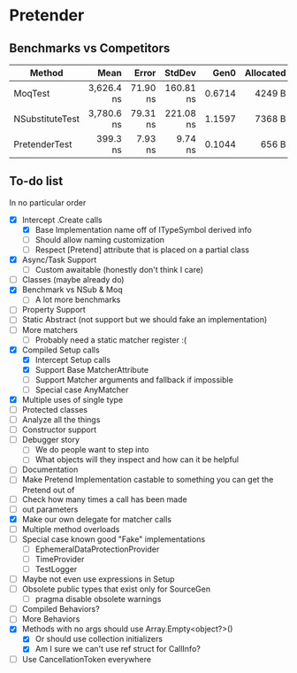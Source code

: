 # Pretender

## Benchmarks vs Competitors

| Method          | Mean       | Error    | StdDev    | Gen0   | Allocated |
|---------------- |-----------:|---------:|----------:|-------:|----------:|
| MoqTest         | 3,626.4 ns | 71.90 ns | 160.81 ns | 0.6714 |    4249 B |
| NSubstituteTest | 3,780.6 ns | 79.31 ns | 221.08 ns | 1.1597 |    7368 B |
| PretenderTest   |   399.3 ns |  7.93 ns |   9.74 ns | 0.1044 |     656 B |

## To-do list

In no particular order

- [x] Intercept .Create calls
    - [x] Base Implementation name off of ITypeSymbol derived info
    - [ ] Should allow naming customization
    - [ ] Respect [Pretend] attribute that is placed on a partial class
- [x] Async/Task Support
    - [ ] Custom awaitable (honestly don't think I care)
- [ ] Classes (maybe already do)
- [x] Benchmark vs NSub & Moq
  - [ ] A lot more benchmarks
- [ ] Property Support
- [ ] Static Abstract (not support but we should fake an implementation)
- [ ] More matchers
  - [ ] Probably need a static matcher register :(
- [x] Compiled Setup calls
  - [x] Intercept Setup calls
  - [x] Support Base MatcherAttribute
  - [ ] Support Matcher arguments and fallback if impossible
  - [ ] Special case AnyMatcher
- [x] Multiple uses of single type
- [ ] Protected classes
- [ ] Analyze all the things
- [ ] Constructor support
- [ ] Debugger story
  - [ ] We do people want to step into
  - [ ] What objects will they inspect and how can it be helpful
- [ ] Documentation
- [ ] Make Pretend Implementation castable to something you can get the Pretend out of
- [ ] Check how many times a call has been made
- [ ] out parameters
- [x] Make our own delegate for matcher calls
- [ ] Multiple method overloads
- [ ] Special case known good "Fake" implementations
  - [ ] EphemeralDataProtectionProvider
  - [ ] TimeProvider
  - [ ] TestLogger
- [ ] Maybe not even use expressions in Setup
- [ ] Obsolete public types that exist only for SourceGen
  - [ ] pragma disable obsolete warnings
- [ ] Compiled Behaviors?
- [ ] More Behaviors
- [x] Methods with no args should use Array.Empty<object?>()
  - [x] Or should use collection initializers
  - [x] Am I sure we can't use ref struct for CallInfo?
- [ ] Use CancellationToken everywhere
